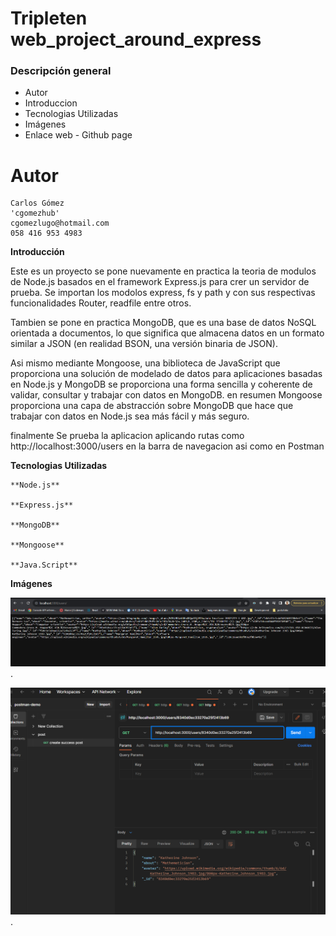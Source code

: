 # Tripleten web_project_around_express

### Descripción general

- Autor
- Introduccion
- Tecnologias Utilizadas
- Imágenes
- Enlace web - Github page

# Autor

    Carlos Gómez
    'cgomezhub'
    cgomezlugo@hotmail.com
    058 416 953 4983

**Introducción**

Este es un proyecto se pone nuevamente en practica la teoria de modulos de Node.js basados en el framework Express.js para crer un servidor de prueba. Se importan los modolos express, fs y path y con sus respectivas funcionalidades Router, readfile entre otros.

Tambien se pone en practica MongoDB, que es una base de datos NoSQL orientada a documentos, lo que significa que almacena datos en un formato similar a JSON (en realidad BSON, una versión binaria de JSON).

Asi mismo mediante Mongoose, una biblioteca de JavaScript que proporciona una solución de modelado de datos para aplicaciones basadas en Node.js y MongoDB se proporciona una forma sencilla y coherente de validar, consultar y trabajar con datos en MongoDB. en resumen Mongoose proporciona una capa de abstracción sobre MongoDB que hace que trabajar con datos en Node.js sea más fácil y más seguro.

finalmente Se prueba la aplicacion aplicando rutas como http://localhost:3000/users en la barra de navegacion asi como en Postman

**Tecnologias Utilizadas**

    **Node.js**

    **Express.js**

    **MongoDB**

    **Mongoose**

    **Java.Script**

**Imágenes**

![googe-chrome](./media/screenshots/Screenshot_URL.png).

![Postman](./media/screenshots/Screenshot_Postman.png).
